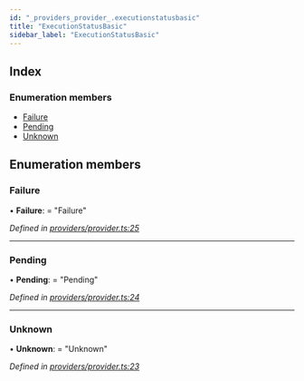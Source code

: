 ```yaml
---
id: "_providers_provider_.executionstatusbasic"
title: "ExecutionStatusBasic"
sidebar_label: "ExecutionStatusBasic"
---
```


## Index

### Enumeration members

* [Failure](_providers_provider_.executionstatusbasic.md#failure)
* [Pending](_providers_provider_.executionstatusbasic.md#pending)
* [Unknown](_providers_provider_.executionstatusbasic.md#unknown)

## Enumeration members

###  Failure

• **Failure**: = "Failure"

*Defined in [providers/provider.ts:25](https://github.com/nearprotocol/nearlib/blob/a23e44a/src.ts/providers/provider.ts#L25)*

___

###  Pending

• **Pending**: = "Pending"

*Defined in [providers/provider.ts:24](https://github.com/nearprotocol/nearlib/blob/a23e44a/src.ts/providers/provider.ts#L24)*

___

###  Unknown

• **Unknown**: = "Unknown"

*Defined in [providers/provider.ts:23](https://github.com/nearprotocol/nearlib/blob/a23e44a/src.ts/providers/provider.ts#L23)*
